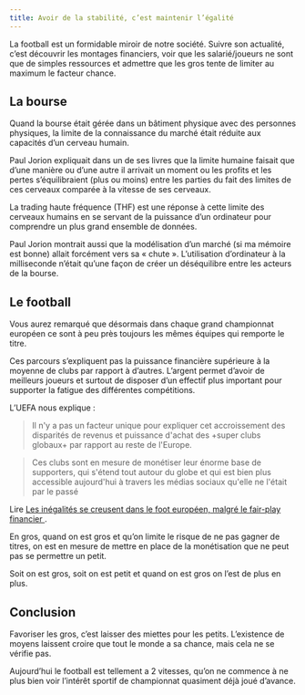 ```yaml
---
title: Avoir de la stabilité, c’est maintenir l’égalité
---
```


La football est un formidable miroir de notre société. Suivre son actualité, c’est découvrir les montages financiers, voir que les salarié/joueurs ne sont que de simples ressources et admettre que les gros tente de limiter au maximum le facteur chance.

## La bourse

Quand la bourse était gérée dans un bâtiment physique avec des personnes physiques, la limite de la connaissance du marché était réduite aux capacités d’un cerveau humain.

Paul Jorion expliquait dans un de ses livres que la limite humaine faisait que d’une manière ou d’une autre il arrivait un moment ou les profits et les pertes s’équilibraient (plus ou moins) entre les parties du fait des limites de ces cerveaux comparée à la vitesse de ses cerveaux.

La trading haute fréquence (THF) est une réponse à cette limite des cerveaux humains en se servant de la puissance d’un ordinateur pour comprendre un plus grand ensemble de données.

Paul Jorion montrait aussi que la modélisation d’un marché (si ma mémoire est bonne) allait forcément vers sa « chute ». L’utilisation d’ordinateur à la milliseconde n’était qu’une façon de créer un déséquilibre entre les acteurs de la bourse.

## Le football

Vous aurez remarqué que désormais dans chaque grand championnat européen ce sont à peu près toujours les mêmes équipes qui remporte le titre. 

Ces parcours s’expliquent pas la puissance financière supérieure à la moyenne de clubs par rapport à d’autres. L’argent permet d’avoir de meilleurs joueurs et surtout de disposer d’un effectif plus important pour supporter la fatigue des différentes compétitions.

L’UEFA nous explique :

> Il n'y a pas un facteur unique pour expliquer cet accroissement des disparités de revenus et puissance d'achat des +super clubs globaux+ par rapport au reste de l'Europe.

> Ces clubs sont en mesure de monétiser leur énorme base de supporters, qui s'étend tout autour du globe et qui est bien plus accessible aujourd'hui à travers les médias sociaux qu'elle ne l'était par le passé

Lire [Les inégalités se creusent dans le foot européen, malgré le fair-play financier
](http://www.lexpress.fr/actualites/1/sport/les-inegalites-se-creusent-dans-le-foot-europeen-malgre-le-fair-play-financier_1868118.html).

En gros, quand on est gros et qu’on limite le risque de ne pas gagner de titres, on est en mesure de mettre en place de la monétisation que ne peut pas se permettre un petit. 

Soit on est gros, soit on est petit et quand on est gros on l’est de plus en plus.

## Conclusion

Favoriser les gros, c’est laisser des miettes pour les petits. L’existence de moyens laissent croire que tout le monde a sa chance, mais cela ne se vérifie pas.

Aujourd’hui le football est tellement a 2 vitesses, qu’on ne commence à ne plus bien voir l’intérêt sportif de championnat quasiment déjà joué d’avance.


